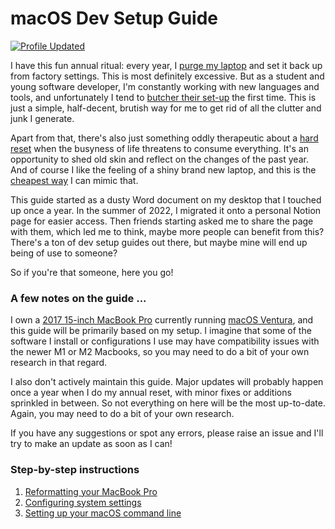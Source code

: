 # macOS Dev Setup Guide

[![Profile Updated](https://img.shields.io/github/last-commit/ew2664/macos-dev-setup-guide?label=last%20updated&style=flat)](https://github.com/ew2664/macos-dev-setup-guide)

I have this fun annual ritual: every year, I [purge my laptop](https://www.wired.com/story/how-to-factory-reset-mac-windows-chromebook/) and set it back up from factory settings. This is most definitely excessive. But as a student and young software developer, I'm constantly working with new languages and tools, and unfortunately I tend to [butcher their set-up](https://xkcd.com/1987/) the first time. This is just a simple, half-decent, brutish way for me to get rid of all the clutter and junk I generate.

Apart from that, there's also just something oddly therapeutic about a [hard reset](https://madison365.com/time-for-a-hard-reset/) when the busyness of life threatens to consume everything. It's an opportunity to shed old skin and reflect on the changes of the past year. And of course I like the feeling of a shiny brand new laptop, and this is the [cheapest way](https://youtu.be/njos57IJf-0?t=66) I can mimic that.

This guide started as a dusty Word document on my desktop that I touched up once a year. In the summer of 2022, I migrated it onto a personal Notion page for easier access. Then friends starting asked me to share the page with them, which led me to think, maybe more people can benefit from this? There's a ton of dev setup guides out there, but maybe mine will end up being of use to someone?

So if you're that someone, here you go!

### A few notes on the guide ...

I own a [2017 15-inch MacBook Pro](https://support.apple.com/kb/SP756?locale=en_US) currently running [macOS Ventura](https://www.apple.com/macos/ventura/), and this guide will be primarily based on my setup. I imagine that some of the software I install or configurations I use may have compatibility issues with the newer M1 or M2 Macbooks, so you may need to do a bit of your own research in that regard.

I also don't actively maintain this guide. Major updates will probably happen once a year when I do my annual reset, with minor fixes or additions sprinkled in between. So not everything on here will be the most up-to-date. Again, you may need to do a bit of your own research.

If you have any suggestions or spot any errors, please raise an issue and I'll try to make an update as soon as I can!

### Step-by-step instructions

1. [Reformatting your MacBook Pro](./guides/reformat.md)
2. [Configuring system settings](./guides/system-settings.md)
3. [Setting up your macOS command line](./guides/command-line.md)
